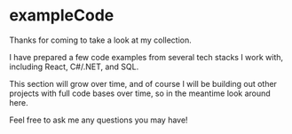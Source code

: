 # exampleCode

Thanks for coming to take a look at my collection.

I have prepared a few code examples from several tech stacks I work with, including React, C#/.NET, and SQL.  

This section will grow over time, and of course I will be building out other projects with full code bases over time, so in the meantime look around here.

Feel free to ask me any questions you may have!

